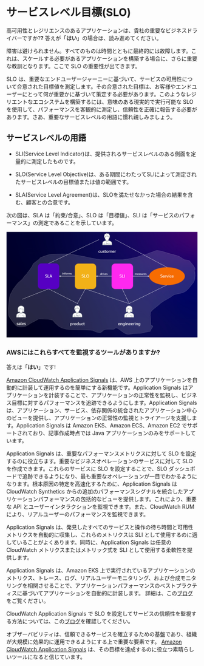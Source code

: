 # サービスレベル目標(SLO)

高可用性とレジリエンスのあるアプリケーションは、貴社の重要なビジネスドライバーですか?**?**
答えが「**はい**」の場合は、読み進めてください。

障害は避けられません。すべてのものは時間とともに最終的には故障します。これは、スケールする必要があるアプリケーションを構築する場合に、さらに重要な教訓となります。ここで SLO の重要性が出てきます。

SLO は、重要なエンドユーザージャーニーに基づいて、サービスの可用性について合意された目標値を測定します。その合意された目標は、お客様やエンドユーザーにとって何が重要かに基づいて策定する必要があります。このようなレジリエントなエコシステムを構築するには、意味のある現実的で実行可能な SLO を使用して、パフォーマンスを客観的に測定し、信頼性を正確に報告する必要があります。さあ、重要なサービスレベルの用語に慣れ親しみましょう。

## サービスレベルの用語

- SLI(Service Level Indicator)は、提供されるサービスレベルのある側面を定量的に測定したものです。

- SLO(Service Level Objective)は、ある期間にわたってSLIによって測定されたサービスレベルの目標値または値の範囲です。

- SLA(Service Level Agreement)は、SLOを満たせなかった場合の結果を含む、顧客との合意です。

次の図は、SLA は「約束/合意」、SLO は「目標値」、SLI は「サービスのパフォーマンス」の測定であることを示しています。

![SLO データフロー](../images/slo.png)

### AWSにはこれらすべてを監視するツールがありますか?

答えは「**はい**」です!

[Amazon CloudWatch Application Signals](https://docs.aws.amazon.com/AmazonCloudWatch/latest/monitoring/CloudWatch-Application-Monitoring-Sections.html) は、AWS 上のアプリケーションを自動的に計装して運用するのを簡単にする新機能です。Application Signals はアプリケーションを計装することで、アプリケーションの正常性を監視し、ビジネス目標に対するパフォーマンスを追跡できるようにします。Application Signals は、アプリケーション、サービス、依存関係の統合されたアプリケーション中心のビューを提供し、アプリケーションの正常性の監視とトライアージを支援します。Application Signals は Amazon EKS、Amazon ECS、Amazon EC2 でサポートされており、記事作成時点では Java アプリケーションのみをサポートしています。

Application Signals は、重要なパフォーマンスメトリクスに対して SLO を設定するのに役立ちます。重要なビジネスオペレーションのサービスに対して SLO を作成できます。これらのサービスに SLO を設定することで、SLO ダッシュボードで追跡できるようになり、最も重要なオペレーションが一目でわかるようになります。根本原因の特定を高速化するために、Application Signals は CloudWatch Synthetics からの追加のパフォーマンスシグナルを統合したアプリケーションパフォーマンスの包括的なビューを提供します。これにより、重要な API とユーザーインタラクションを監視できます。また、CloudWatch RUM により、リアルユーザーのパフォーマンスを監視できます。

Application Signals は、発見したすべてのサービスと操作の待ち時間と可用性メトリクスを自動的に収集し、これらのメトリクスは SLI として使用するのに適していることがよくあります。同時に、Application Signals は任意の CloudWatch メトリクスまたはメトリック式を SLI として使用する柔軟性を提供します。

Application Signals は、Amazon EKS 上で実行されているアプリケーションのメトリクス、トレース、ログ、リアルユーザーモニタリング、および合成モニタリングを相関させることで、アプリケーションパフォーマンスのベストプラクティスに基づいてアプリケーションを自動的に計装します。 詳細は、この[ブログ](https://aws.amazon.com/blogs/aws/amazon-cloudwatch-application-signals-for-automatic-instrumentation-of-your-applications-preview/)をご覧ください。

CloudWatch Application Signals で SLO を設定してサービスの信頼性を監視する方法については、この[ブログ](https://aws.amazon.com/blogs/mt/how-to-monitor-application-health-using-slos-with-amazon-cloudwatch-application-signals/)を確認してください。

オブザーバビリティは、信頼できるサービスを確立するための基盤であり、組織が大規模に効果的に運用できるようにする上で重要な要素です。 [Amazon CloudWatch Application Signals](https://docs.aws.amazon.com/AmazonCloudWatch/latest/monitoring/CloudWatch-Application-Monitoring-Sections.html) は、その目標を達成するのに役立つ素晴らしいツールになると信じています。
